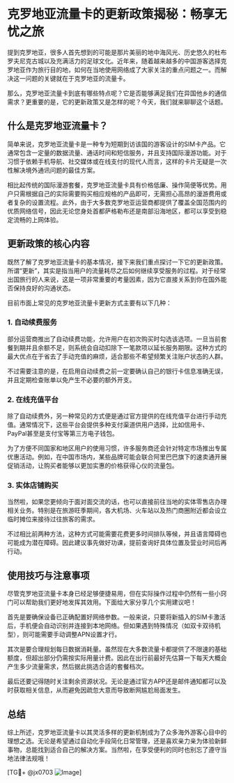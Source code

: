 # 克罗地亚流量卡的更新政策揭秘：畅享无忧之旅

提到克罗地亚，很多人首先想到的可能是那片美丽的地中海风光、历史悠久的杜布罗夫尼克古城以及充满活力的足球文化。近年来，随着越来越多的中国游客选择克罗地亚作为旅行目的地，如何在当地使用网络成了大家关注的重点问题之一。而解决这一问题的关键就在于克罗地亚的流量卡。

那么，克罗地亚流量卡到底有哪些特点呢？它是否能够满足我们在异国他乡的通信需求？更重要的是，它的更新政策又是怎样的呢？今天，我们就来聊聊这个话题。

## 什么是克罗地亚流量卡？

简单来说，克罗地亚流量卡是一种专为短期到访该国的游客设计的SIM卡产品。它通常包含一定量的数据流量、通话时间和短信服务，并且支持国际漫游功能。对于习惯于依赖手机导航、社交媒体或在线支付的现代人而言，这样的卡片无疑是一次性解决境外通讯问题的最佳方案。

相比起传统的国际漫游套餐，克罗地亚流量卡具有价格低廉、操作简便等优势。用户只需根据自己的实际需要购买相应规格的产品即可，无需担心高昂的漫游费用或者复杂的设置流程。此外，由于大多数克罗地亚运营商都提供了覆盖全国范围内的优质网络信号，因此无论您身处首都萨格勒布还是南部沿海地区，都可以享受到稳定流畅的上网体验。

## 更新政策的核心内容

既然了解了克罗地亚流量卡的基本情况，接下来我们重点探讨一下它的更新政策。所谓“更新”，其实是指当用户的流量耗尽之后如何继续享受服务的过程。对于经常出国旅行的人来说，这是一项非常重要的考量因素，因为它直接关系到你在国外能否保持良好的沟通状态。

目前市面上常见的克罗地亚流量卡更新方式主要有以下几种：

### 1. 自动续费服务

部分运营商推出了自动续费功能，允许用户在初次购买时勾选该选项。一旦当前套餐到期并且余额不足，则系统会自动扣除下一笔款项以延长服务期限。这种方式的最大优点在于省去了手动充值的麻烦，适合那些不希望频繁关注账户状态的人群。

不过需要注意的是，在启用自动续费之前一定要确认自己的银行卡信息准确无误，并且定期检查账单以免产生不必要的额外开支。

### 2. 在线充值平台

除了自动续费外，另一种常见的方式便是通过官方提供的在线充值平台进行手动充值。通常情况下，这些平台会提供多种支付渠道供用户选择，比如信用卡、PayPal甚至是支付宝等第三方电子钱包。

为了方便不同国家和地区用户的使用习惯，许多服务商还会针对特定市场推出专属优惠活动。例如，在中国市场内，某些品牌可能会联合阿里巴巴旗下的速卖通开展促销活动，让购买者能够以更加实惠的价格获得心仪的流量包。

### 3. 实体店铺购买

当然啦，如果您更倾向于面对面交流的话，也可以直接前往当地的实体零售店办理相关业务。特别是在旅游旺季期间，各大机场、火车站以及热门商圈附近都会设立临时摊位来接待过往旅客的需求。

不过相比前两种方法，这种方式可能需要花费更多时间排队等候，并且语言障碍也可能成为潜在障碍。因此建议事先做好功课，提前查询好具体位置及营业时间后再行动。

## 使用技巧与注意事项

尽管克罗地亚流量卡本身已经足够便捷易用，但在实际操作过程中仍然有一些小窍门可以帮助我们更好地发挥其效用。下面给大家分享几个实用建议吧！

首先是要确保设备已正确配置好网络参数。一般来说，只要将新插入的SIM卡激活后，手机便会自动识别并连接到本地网络。但如果遇到特殊情况（如双卡双待机型），则可能需要手动调整APN设置才行。

其次是要合理规划每日数据消耗量。虽然现在大多数流量卡都提供了不限速的基础额度，但超出部分仍需按实际用量计费。因此在出行前最好先估算一下每天大概会产生多少流量需求，然后据此挑选合适的套餐档次。

最后还要记得随时关注剩余资源状况。无论是通过官方APP还是邮件通知都可以及时获取相关信息，从而避免因疏忽大意而导致断网尴尬局面发生。

## 总结

综上所述，克罗地亚流量卡以其灵活多样的更新机制成为了众多海外游客心目中的理想之选。无论是希望通过自动化手段简化日常管理，还是喜欢亲力亲为体验新鲜事物，总能找到适合自己的解决方案。当然啦，在享受便利的同时也别忘了遵守当地法律法规哦！

[TG💪+ @jx0703 ![Image](https://github.com/user-attachments/assets/dbca1d08-cadb-493c-b0ec-ad6f7a83f270)]
